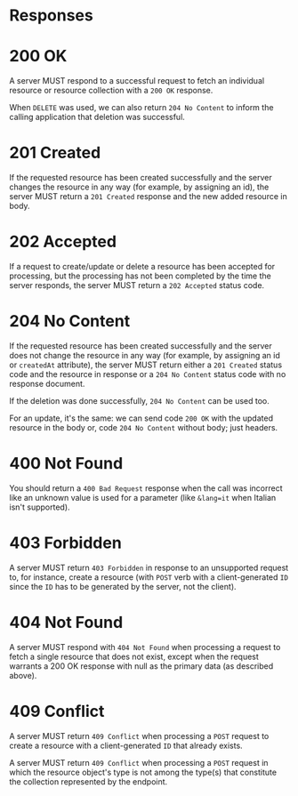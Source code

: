 # Responses

# 200 OK

A server MUST respond to a successful request to fetch an individual resource or resource collection with a `200 OK` response.

When `DELETE` was used, we can also return `204 No Content` to inform the calling application that deletion was successful.

# 201 Created

If the requested resource has been created successfully and the server changes the resource in any way (for example, by assigning an id), the server MUST return a `201 Created` response and the new added resource in body.

# 202 Accepted

If a request to create/update or delete a resource has been accepted for processing, but the processing has not been completed by the time the server responds, the server MUST return a `202 Accepted` status code.

# 204 No Content

If the requested resource has been created successfully and the server does not change the resource in any way (for example, by assigning an id or `createdAt` attribute), the server MUST return either a `201 Created` status code and the resource in response or a `204 No Content` status code with no response document.

If the deletion was done successfully, `204 No Content` can be used too.

For an update, it's the same: we can send code `200 OK` with the updated resource in the body or, code `204 No Content` without body; just headers.

# 400 Not Found

You should return a `400 Bad Request` response when the call was incorrect like an unknown value is used for a parameter (like `&lang=it` when Italian isn't supported).

# 403 Forbidden

A server MUST return `403 Forbidden` in response to an unsupported request to, for instance, create a resource (with `POST` verb with a client-generated `ID` since the `ID` has to be generated by the server, not the client).

# 404 Not Found

A server MUST respond with `404 Not Found` when processing a request to fetch a single resource that does not exist, except when the request warrants a 200 OK response with null as the primary data (as described above).

# 409 Conflict

A server MUST return `409 Conflict` when processing a `POST` request to create a resource with a client-generated `ID` that already exists.

A server MUST return `409 Conflict` when processing a `POST` request in which the resource object's type is not among the type(s) that constitute the collection represented by the endpoint.
